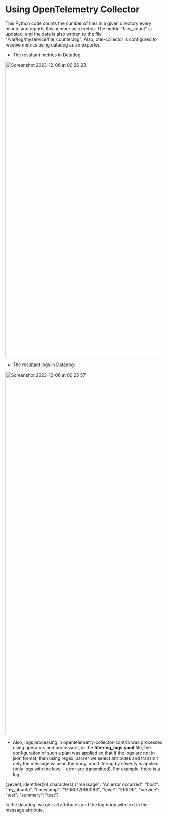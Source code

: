 # Using OpenTelemetry Collector 
This Python code counts the number of files in a given directory every minute and reports this number as a metric. The metric "files_count" is updated, and the data is also written to the file "/var/log/myservice/file_counter.log". Also, otel-collector is configured to receive metrics using datadog as an exporter.

- The resultant metrics in Datadog: 
<img width="936" alt="Screenshot 2023-12-06 at 00 26 23" src="https://github.com/KTsybak/Ramp-up-plan/assets/149802416/00446fdd-88ef-488e-ae1f-5d11ecf22754">

- The resultant logs in Datadog:
 <img width="1150" alt="Screenshot 2023-12-06 at 00 25 57" src="https://github.com/KTsybak/Ramp-up-plan/assets/149802416/5d8fca51-8e3b-4519-89d9-ce00c2e4e220">

- Also, logs processing in opentelemetry-collector-contrib was processed using operators and processors, in the __filtering_logs.yaml__ file, the configuration of such a plan was applied so that if the logs are not in json format, then using regex_parser we select attributes and transmit only the message value in the body, and filtering by severity is applied (only logs with the level - error are transmitted). For example, there is a log:
   
@event_identifier(24 characters) {"message": "An error occurred", "host": "my_ubuntu", "timestamp": "1706012060063", "level": "ERROR", "service": "test", "summary": "test"}  

In the datadog, we get: all attributes and the log body with text in the message attribute.

